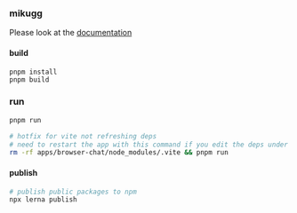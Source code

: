 ### mikugg
Please look at the [documentation](https://docs.miku.gg/)

#### build
```
pnpm install
pnpm build
```

### run
```bash
pnpm run

# hotfix for vite not refreshing deps
# need to restart the app with this command if you edit the deps under package/ 
rm -rf apps/browser-chat/node_modules/.vite && pnpm run 
```


#### publish
```bash
# publish public packages to npm
npx lerna publish
```